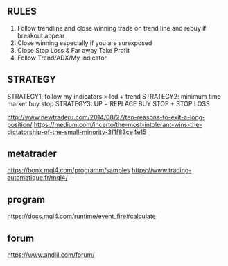 ## RULES

1. Follow trendline and close winning trade on trend line and rebuy if breakout appear
2. Close winning especially if you are surexposed
3. Close Stop Loss & Far away Take Profit
4. Follow Trend/ADX/My indicator

## STRATEGY

STRATEGY1: follow my indicators > led + trend
STRATEGY2: minimum time market buy stop
STRATEGY3: UP = REPLACE BUY STOP + STOP LOSS

http://www.newtraderu.com/2014/08/27/ten-reasons-to-exit-a-long-position/
https://medium.com/incerto/the-most-intolerant-wins-the-dictatorship-of-the-small-minority-3f1f83ce4e15


## metatrader

https://book.mql4.com/programm/samples
https://www.trading-automatique.fr/mql4/


## program
https://docs.mql4.com/runtime/event_fire#calculate

## forum

https://www.andlil.com/forum/